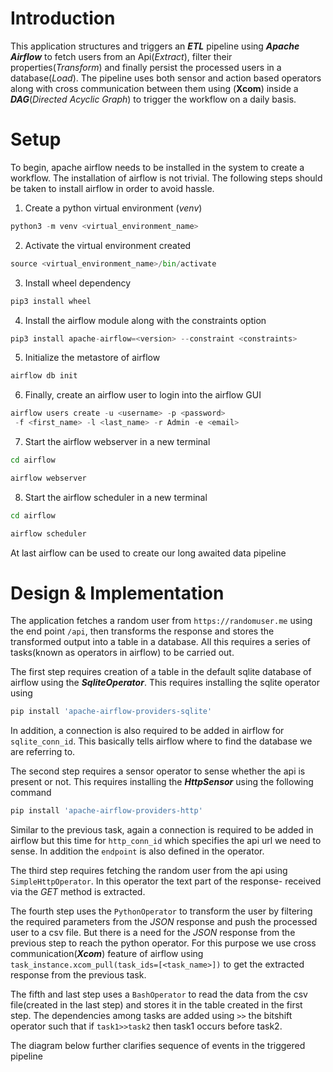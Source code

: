 # Introduction
This application structures and triggers an ***ETL*** pipeline using ***Apache Airflow*** to fetch users from an Api(*Extract*), filter their properties(*Transform*) and finally persist the processed users in a database(*Load*). The pipeline uses both sensor and action based operators along with cross communication between them using (**Xcom**) inside a ***DAG***(*Directed Acyclic Graph*) to trigger the workflow on a daily basis.

# Setup
To begin, apache airflow needs to be installed in the system to create a workflow. The installation of airflow is not trivial. The following steps should be taken to install airflow in order to avoid hassle.

 1. Create a python virtual environment (*venv*)
 ```python
 python3 -m venv <virtual_environment_name>
 ```
 2. Activate the virtual environment created
 ```python
 source <virtual_environment_name>/bin/activate
 ```
 3. Install wheel dependency 
 ```python 
 pip3 install wheel
 ```
 4. Install the airflow module along with the constraints option
 ```python 
 pip3 install apache-airflow=<version> --constraint <constraints>
 ```
 5. Initialize the metastore of airflow
 ```python 
 airflow db init
 ```
 6. Finally, create an airflow user to login into the airflow GUI
 ```python
 airflow users create -u <username> -p <password>
  -f <first_name> -l <last_name> -r Admin -e <email>
 ```
 7. Start the airflow webserver in a new terminal
 ```bash
 cd airflow
 ```
 ```python
 airflow webserver
 ```
 8. Start the airflow scheduler in a new terminal 
```bash
cd airflow
```
```python
airflow scheduler
```
At last airflow can be used to create our long awaited data pipeline

# Design & Implementation
The application fetches a random user from `https://randomuser.me` using the end point `/api`, then transforms the response and stores the transformed output into a table in a database. All this requires a series of tasks(known as operators in airflow) to be carried out. 

The first step requires creation of a table in the default sqlite database of airflow using the ***SqliteOperator***. This requires installing the sqlite operator using
```python
pip install 'apache-airflow-providers-sqlite'
```
In addition, a connection is also required to be added in airflow for `sqlite_conn_id`. This basically tells airflow where to find the database we are referring to.

The second step requires a sensor operator to sense whether the api is present or not. This requires installing the ***HttpSensor*** using the following command
```python
pip install 'apache-airflow-providers-http'
```  
Similar to the previous task, again a connection is required to be added in airflow but this time for `http_conn_id` which specifies the api url we need to sense. In addition the `endpoint` is also defined in the operator.

The third step requires fetching the random user from the api using `SimpleHttpOperator`. In this operator the text part of the response- received via the *GET* method is extracted.

The fourth step uses the `PythonOperator` to transform the user by filtering the required parameters from the *JSON* response and push the processed user to a csv file. But there is a need for the *JSON* response from the previous step to reach the python operator. For this purpose we use cross communication(***Xcom***) feature of airflow using `task_instance.xcom_pull(task_ids=[<task_name>])` to get the extracted response from the previous task.

The fifth and last step uses a `BashOperator` to read the data from the csv file(created in the last step) and stores it in the table created in the first step.
The dependencies among tasks are added using `>>` the bitshift operator such that if `task1>>task2` then task1 occurs before task2.

The diagram below further clarifies sequence of events in the triggered pipeline

